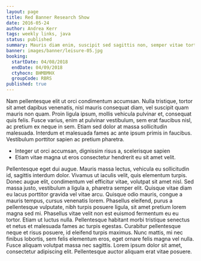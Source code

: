 ```yaml
---
layout: page
title: Red Banner Research Show
date: 2016-05-24
author: Andrea Kerr
tags: weekly links, java
status: published
summary: Mauris diam enim, suscipit sed sagittis non, semper vitae tortor.
banner: images/banner/leisure-05.jpg
booking:
  startDate: 04/08/2018
  endDate: 04/09/2018
  ctyhocn: BHMBMHX
  groupCode: RBRS
published: true
---
```

Nam pellentesque elit ut orci condimentum accumsan. Nulla tristique, tortor sit amet dapibus venenatis, nisl mauris consequat diam, vel suscipit quam mauris non quam. Proin ligula ipsum, mollis vehicula pulvinar et, consequat quis felis. Fusce varius, enim at pulvinar vestibulum, sem erat faucibus nisl, ac pretium ex neque in sem. Etiam sed dolor at massa sollicitudin malesuada. Interdum et malesuada fames ac ante ipsum primis in faucibus. Vestibulum porttitor sapien ac pretium pharetra.

* Integer ut orci accumsan, dignissim risus a, scelerisque sapien
* Etiam vitae magna ut eros consectetur hendrerit eu sit amet velit.

Pellentesque eget dui augue. Mauris massa lectus, vehicula eu sollicitudin id, sagittis interdum dolor. Vivamus ut iaculis velit, quis elementum turpis. Donec augue elit, condimentum vel efficitur vitae, volutpat sit amet nisl. Sed massa justo, vestibulum a ligula a, pharetra semper elit. Quisque vitae diam eu lacus porttitor gravida vel vitae arcu. Quisque odio mauris, congue a mauris tempus, cursus venenatis lorem.
Phasellus eleifend, purus a pellentesque vulputate, nibh turpis posuere ligula, sit amet pretium lorem magna sed mi. Phasellus vitae velit non est euismod fermentum eu eu tortor. Etiam ut luctus nulla. Pellentesque habitant morbi tristique senectus et netus et malesuada fames ac turpis egestas. Curabitur pellentesque neque et risus posuere, id eleifend turpis maximus. Nunc mattis, mi nec finibus lobortis, sem felis elementum eros, eget ornare felis magna vel nulla. Fusce aliquam volutpat massa nec sagittis. Lorem ipsum dolor sit amet, consectetur adipiscing elit. Pellentesque auctor aliquam erat vitae posuere.
